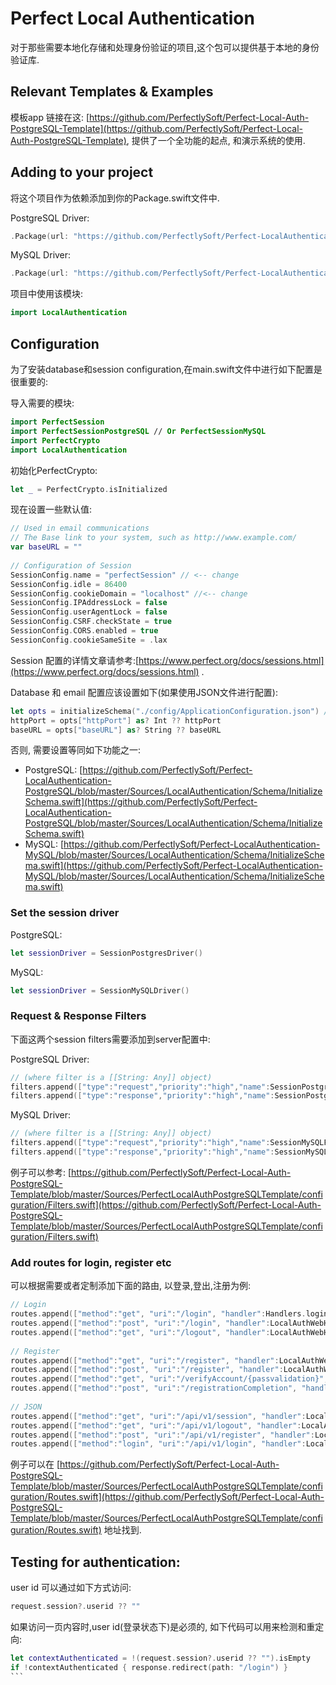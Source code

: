 # Perfect Local Authentication

对于那些需要本地化存储和处理身份验证的项目,这个包可以提供基于本地的身份验证库.



## Relevant Templates & Examples

模板app 链接在这: [https://github.com/PerfectlySoft/Perfect-Local-Auth-PostgreSQL-Template](https://github.com/PerfectlySoft/Perfect-Local-Auth-PostgreSQL-Template), 提供了一个全功能的起点, 和演示系统的使用.



## Adding to your project

将这个项目作为依赖添加到你的Package.swift文件中.

PostgreSQL Driver:

```swift
.Package(url: "https://github.com/PerfectlySoft/Perfect-LocalAuthentication-PostgreSQL.git", majorVersion: 1)
```



MySQL Driver:

```swift
.Package(url: "https://github.com/PerfectlySoft/Perfect-LocalAuthentication-MySQL.git", majorVersion: 1)
```



项目中使用该模块:

```swift
import LocalAuthentication
```



## Configuration

为了安装database和session configuration,在main.swift文件中进行如下配置是很重要的:



导入需要的模块:

```swift
import PerfectSession
import PerfectSessionPostgreSQL // Or PerfectSessionMySQL
import PerfectCrypto
import LocalAuthentication
```

初始化PerfectCrypto:

```swift
let _ = PerfectCrypto.isInitialized
```



现在设置一些默认值:

```swift
// Used in email communications
// The Base link to your system, such as http://www.example.com/
var baseURL = ""
 
// Configuration of Session
SessionConfig.name = "perfectSession" // <-- change
SessionConfig.idle = 86400
SessionConfig.cookieDomain = "localhost" //<-- change
SessionConfig.IPAddressLock = false
SessionConfig.userAgentLock = false
SessionConfig.CSRF.checkState = true
SessionConfig.CORS.enabled = true
SessionConfig.cookieSameSite = .lax
```



Session 配置的详情文章请参考:[https://www.perfect.org/docs/sessions.html](https://www.perfect.org/docs/sessions.html) .



Database 和 email 配置应该设置如下(如果使用JSON文件进行配置):

```swift
let opts = initializeSchema("./config/ApplicationConfiguration.json") // <-- loads base config like db and email configuration
httpPort = opts["httpPort"] as? Int ?? httpPort
baseURL = opts["baseURL"] as? String ?? baseURL
```



否则, 需要设置等同如下功能之一:

- PostgreSQL: [https://github.com/PerfectlySoft/Perfect-LocalAuthentication-PostgreSQL/blob/master/Sources/LocalAuthentication/Schema/InitializeSchema.swift](https://github.com/PerfectlySoft/Perfect-LocalAuthentication-PostgreSQL/blob/master/Sources/LocalAuthentication/Schema/InitializeSchema.swift)
- MySQL: [https://github.com/PerfectlySoft/Perfect-LocalAuthentication-MySQL/blob/master/Sources/LocalAuthentication/Schema/InitializeSchema.swift](https://github.com/PerfectlySoft/Perfect-LocalAuthentication-MySQL/blob/master/Sources/LocalAuthentication/Schema/InitializeSchema.swift)



### Set the session driver

PostgreSQL:

```swift
let sessionDriver = SessionPostgresDriver()
```



MySQL:

```swift
let sessionDriver = SessionMySQLDriver()
```



### Request & Response Filters

下面这两个session filters需要添加到server配置中:

PostgreSQL Driver:

```swift
// (where filter is a [[String: Any]] object)
filters.append(["type":"request","priority":"high","name":SessionPostgresFilter.filterAPIRequest])
filters.append(["type":"response","priority":"high","name":SessionPostgresFilter.filterAPIResponse])
```



MySQL Driver:

```swift
// (where filter is a [[String: Any]] object)
filters.append(["type":"request","priority":"high","name":SessionMySQLFilter.filterAPIRequest])
filters.append(["type":"response","priority":"high","name":SessionMySQLFilter.filterAPIResponse])
```



例子可以参考: [https://github.com/PerfectlySoft/Perfect-Local-Auth-PostgreSQL-Template/blob/master/Sources/PerfectLocalAuthPostgreSQLTemplate/configuration/Filters.swift](https://github.com/PerfectlySoft/Perfect-Local-Auth-PostgreSQL-Template/blob/master/Sources/PerfectLocalAuthPostgreSQLTemplate/configuration/Filters.swift)



### Add routes for login, register etc

可以根据需要或者定制添加下面的路由, 以登录,登出,注册为例:

```swift
// Login
routes.append(["method":"get", "uri":"/login", "handler":Handlers.login]) // simply a serving of the login GET
routes.append(["method":"post", "uri":"/login", "handler":LocalAuthWebHandlers.login])
routes.append(["method":"get", "uri":"/logout", "handler":LocalAuthWebHandlers.logout])
 
// Register
routes.append(["method":"get", "uri":"/register", "handler":LocalAuthWebHandlers.register])
routes.append(["method":"post", "uri":"/register", "handler":LocalAuthWebHandlers.registerPost])
routes.append(["method":"get", "uri":"/verifyAccount/{passvalidation}", "handler":LocalAuthWebHandlers.registerVerify])
routes.append(["method":"post", "uri":"/registrationCompletion", "handler":LocalAuthWebHandlers.registerCompletion])
 
// JSON
routes.append(["method":"get", "uri":"/api/v1/session", "handler":LocalAuthJSONHandlers.session])
routes.append(["method":"get", "uri":"/api/v1/logout", "handler":LocalAuthJSONHandlers.logout])
routes.append(["method":"post", "uri":"/api/v1/register", "handler":LocalAuthJSONHandlers.register])
routes.append(["method":"login", "uri":"/api/v1/login", "handler":LocalAuthJSONHandlers.login])
```



例子可以在 [https://github.com/PerfectlySoft/Perfect-Local-Auth-PostgreSQL-Template/blob/master/Sources/PerfectLocalAuthPostgreSQLTemplate/configuration/Routes.swift](https://github.com/PerfectlySoft/Perfect-Local-Auth-PostgreSQL-Template/blob/master/Sources/PerfectLocalAuthPostgreSQLTemplate/configuration/Routes.swift) 地址找到.



## Testing for authentication:

user id 可以通过如下方式访问:

```swift
request.session?.userid ?? ""
```



如果访问一页内容时,user id(登录状态下)是必须的, 如下代码可以用来检测和重定向:

```swift
let contextAuthenticated = !(request.session?.userid ?? "").isEmpty
if !contextAuthenticated { response.redirect(path: "/login") }
​```
```

